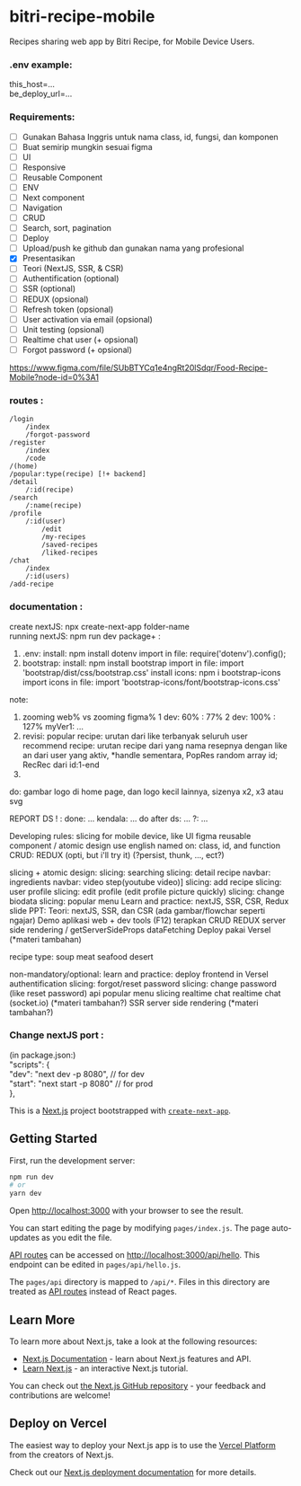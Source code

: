 # bitri-recipe-mobile
Recipes sharing web app by Bitri Recipe, for Mobile Device Users.

### .env example:  
this_host=...  
be_deploy_url=...  
      
### Requirements:  
- [ ] Gunakan Bahasa Inggris untuk nama class, id, fungsi, dan komponen
- [ ] Buat semirip mungkin sesuai figma
- [ ] UI
- [ ] Responsive
- [ ] Reusable Component
- [ ] ENV
- [ ] Next component
- [ ] Navigation
- [ ] CRUD
- [ ] Search, sort, pagination
- [ ] Deploy
- [ ] Upload/push ke github dan gunakan nama yang profesional
- [x] Presentasikan
- [ ] Teori (NextJS, SSR, & CSR)
- [ ] Authentification (optional)
- [ ] SSR (optional)
- [ ] REDUX (opsional)
- [ ] Refresh token (opsional)
- [ ] User activation via email (opsional)
- [ ] Unit testing (opsional)
- [ ] Realtime chat user (+ opsional)
- [ ] Forgot password (+ opsional)

https://www.figma.com/file/SUbBTYCq1e4ngRt20lSdqr/Food-Recipe-Mobile?node-id=0%3A1



### routes :
	/login
		/index
		/forgot-password
	/register
		/index
		/code
	/(home)
	/popular:type(recipe) [!+ backend]
	/detail
		/:id(recipe)
	/search
		/:name(recipe)
	/profile
		/:id(user)
			/edit
			/my-recipes
			/saved-recipes
			/liked-recipes
	/chat
		/index
		/:id(users)
	/add-recipe

### documentation :
create nextJS: npx create-next-app folder-name  
running nextJS: npm run dev
package+ :
1. .env: 
    install: npm install dotenv
    import in file: require('dotenv').config();
2. bootstrap:
    install: npm install bootstrap
    import in file: import 'bootstrap/dist/css/bootstrap.css'
    install icons: npm i bootstrap-icons
    import icons in file: import 'bootstrap-icons/font/bootstrap-icons.css'

note:
1. zooming web% vs zooming figma%
	1 dev: 60% : 77%
	2 dev: 100% : 127%
	myVer1: ...
2. revisi: 
	popular recipe: urutan dari like terbanyak seluruh user
	recommend recipe: urutan recipe dari yang nama resepnya dengan like an dari user yang aktiv, 
   *handle sementara, PopRes random array id; RecRec dari id:1-end
3. 


do:
gambar logo di home page, dan logo kecil lainnya, sizenya x2, x3 atau svg

REPORT DS ! :
done: ...
kendala: 
	...
do after ds:  ...
?:	...


Developing rules:
	slicing for mobile device, like UI figma
	reusable component / atomic design
	use english named on: class, id, and function
	CRUD: REDUX (opti, but i'll try it) (?persist, thunk, ..., ect?)
	
slicing + atomic design: 
	slicing: searching
	slicing: detail recipe
		navbar: ingredients
		navbar: video step(youtube video)]
	slicing: add recipe
	slicing: user profile
		slicing: edit profile (edit profile picture quickly)
		slicing: change biodata
	slicing: popular menu
Learn and practice: nextJS, SSR, CSR, Redux
slide PPT:
	Teori: nextJS, SSR, dan CSR (ada gambar/flowchar seperti ngajar)
	Demo aplikasi web + dev tools (F12)
terapkan CRUD REDUX
server side rendering / getServerSideProps dataFetching
Deploy pakai Versel (*materi tambahan)


recipe type: soup meat seafood desert


non-mandatory/optional:
	learn and practice: deploy frontend in Versel
	authentification
	slicing: forgot/reset password
	slicing: change password (like reset password)
	api popular menu
	slicing realtime chat
	realtime chat (socket.io) (*materi tambahan?)
	SSR server side rendering (*materi tambahan?)



### Change nextJS port :
(in package.json:)  
	"scripts": {  
		"dev": "next dev -p 8080", // for dev   
		"start": "next start -p 8080" // for prod  
},  


This is a [Next.js](https://nextjs.org/) project bootstrapped with [`create-next-app`](https://github.com/vercel/next.js/tree/canary/packages/create-next-app).

## Getting Started

First, run the development server:

```bash
npm run dev
# or
yarn dev
```

Open [http://localhost:3000](http://localhost:3000) with your browser to see the result.

You can start editing the page by modifying `pages/index.js`. The page auto-updates as you edit the file.

[API routes](https://nextjs.org/docs/api-routes/introduction) can be accessed on [http://localhost:3000/api/hello](http://localhost:3000/api/hello). This endpoint can be edited in `pages/api/hello.js`.

The `pages/api` directory is mapped to `/api/*`. Files in this directory are treated as [API routes](https://nextjs.org/docs/api-routes/introduction) instead of React pages.

## Learn More

To learn more about Next.js, take a look at the following resources:

- [Next.js Documentation](https://nextjs.org/docs) - learn about Next.js features and API.
- [Learn Next.js](https://nextjs.org/learn) - an interactive Next.js tutorial.

You can check out [the Next.js GitHub repository](https://github.com/vercel/next.js/) - your feedback and contributions are welcome!

## Deploy on Vercel

The easiest way to deploy your Next.js app is to use the [Vercel Platform](https://vercel.com/new?utm_medium=default-template&filter=next.js&utm_source=create-next-app&utm_campaign=create-next-app-readme) from the creators of Next.js.

Check out our [Next.js deployment documentation](https://nextjs.org/docs/deployment) for more details.
